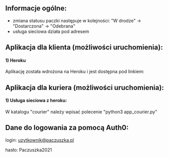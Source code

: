## Informacje ogólne:
- zmiana statusu paczki następuje w kolejności: "W drodze" -> "Dostarczona" -> "Odebrana"
- usługa sieciowa działa pod adresem 


## Aplikacja dla klienta (możliwości uruchomienia):
#### 1) Heroku
Aplikację została wdrożona na Heroku i jest dostępna pod linkiem:



## Aplikacja dla kuriera (możliwości uruchomienia):

#### 1) Usługa sieciowa z heroku:
W katalogu "courier" należy wpisać polecenie "python3 app_courier.py"


## Dane do logowania za pomocą Auth0:

login: uzytkownik@paczuszka.pl

hasło: Paczuszka2021
